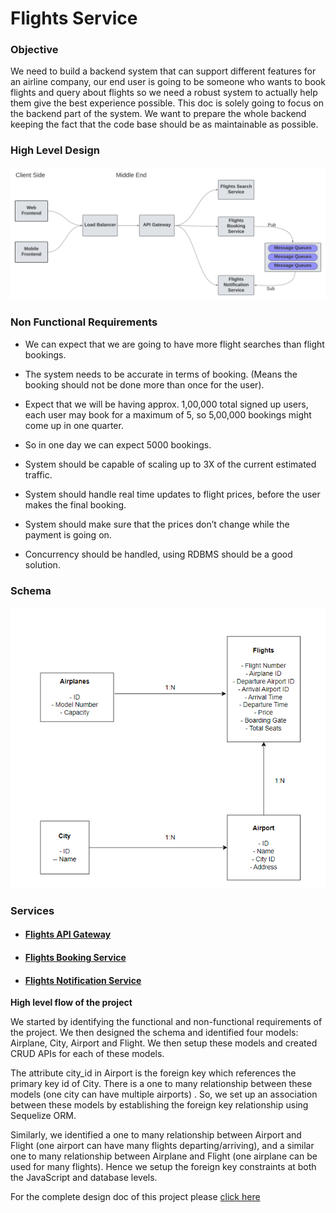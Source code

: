 # Flights Service

<h3>Objective</h3>
<p>
    We need to build a backend system that can support different features for an airline company, our end user is going to be someone who wants to book flights and query about flights so we need a robust system to actually help them give the best experience possible. This doc is solely going to focus on the backend part of the system. We want to prepare the whole backend keeping the fact that the code base should be as maintainable as possible.
</p>


<h3>High Level Design</h3>
<img src="/src/High-Level-Design.png" alt="High Level Design"/>

<h3> Non Functional Requirements </h3>

- We can expect that we are going to have more flight searches than flight bookings.

- The system needs to be accurate in terms of booking. (Means the booking should not be done more than once for the user).

- Expect that we will be having approx. 1,00,000 total signed up users, each user may book for a maximum of 5, so 5,00,000 bookings might come up in one quarter.

- So in one day we can expect 5000 bookings.

- System should be capable of scaling up to 3X of the current estimated traffic.

- System should handle real time updates to flight prices, before the user makes the final booking.

- System should make sure that the prices don’t change while the payment is going on.

- Concurrency should be handled, using RDBMS should be a good solution.

<h3>Schema</h3>

<img src="/src/Schema.png" alt="Schema"/>


<h3>Services</h3>
<ul>
<li>
<h4>
<a href="#" target="_blank">Flights API Gateway</a></h4>
</li>
<li>
<h4>
<a href="#" target="_blank">Flights Booking Service</a></h4>
</li>
<li>
<h4>
<a href="#" target="_blank">Flights Notification Service</a></h4>
</li>
</ul>

**High level flow of the project** 

We started by identifying the functional and non-functional requirements of the project. We then designed the schema and identified four models: Airplane, City, Airport and Flight. We then setup these models and created CRUD APIs for each of these models.

The attribute city_id in Airport is the foreign key which references the primary key id of City. There is a one to many relationship between these models (one city can have multiple airports) . So, we set up an association between these models by establishing the foreign key relationship using Sequelize ORM.

 Similarly, we identified a one to many relationship between Airport and Flight (one airport can have many flights departing/arriving), and a similar one to many relationship between Airplane and Flight (one airplane can be used for many flights). Hence we setup the foreign key constraints at both the JavaScript and database levels.


For the complete design doc of this project please <a href="https://docs.google.com/document/d/1FyH16wreiVJ3Vtazm8msDB7-DPQsjRFSYDkLdWSvdJo/edit?usp=sharing" target="_blank"> click here